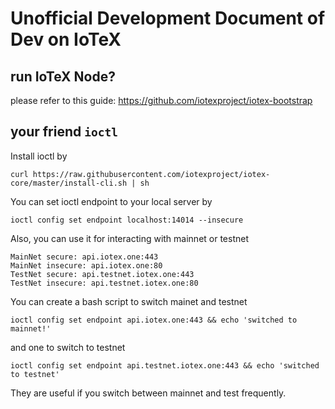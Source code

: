 # Unofficial Development Document of Dev on IoTeX

## run IoTeX Node?
please refer to this guide: https://github.com/iotexproject/iotex-bootstrap

## your friend `ioctl`
Install ioctl by 
```
curl https://raw.githubusercontent.com/iotexproject/iotex-core/master/install-cli.sh | sh
```
You can set ioctl endpoint to your local server by 
```
ioctl config set endpoint localhost:14014 --insecure
```

Also, you can use it for interacting with mainnet or testnet
```
MainNet secure: api.iotex.one:443
MainNet insecure: api.iotex.one:80
TestNet secure: api.testnet.iotex.one:443
TestNet insecure: api.testnet.iotex.one:80
```
You can create a bash script to switch mainet and testnet
```
ioctl config set endpoint api.iotex.one:443 && echo 'switched to mainnet!'
```
and one to switch to testnet
```
ioctl config set endpoint api.testnet.iotex.one:443 && echo 'switched to testnet'
```
They are useful if you switch between mainnet and test frequently.

